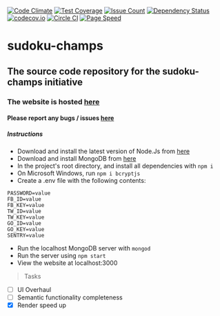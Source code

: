 [![Code Climate](https://codeclimate.com/github/kunagpal/sudoku-champs/badges/gpa.svg)](https://codeclimate.com/github/kunagpal/sudoku-champs)
[![Test Coverage](https://codeclimate.com/github/kunagpal/sudoku-champs/badges/coverage.svg)](https://codeclimate.com/github/kunagpal/sudoku-champs/coverage)
[![Issue Count](https://codeclimate.com/github/kunagpal/sudoku-champs/badges/issue_count.svg)](https://codeclimate.com/github/kunagpal/sudoku-champs)
[![Dependency Status](https://david-dm.org/kunagpal/sudoku-champs.svg)](https://david-dm.org/kunagpal/sudoku-champs)
[![codecov.io](https://codecov.io/github/kunagpal/sudoku-champs/coverage.svg?branch=master)](https://codecov.io/github/kunagpal/sudoku-champs?branch=master)
[![Circle CI](https://circleci.com/gh/kunagpal/sudoku-champs.svg?style=svg)](https://circleci.com/gh/kunagpal/sudoku-champs)
[![Page Speed](https://sudoku-champs.herokuapp.com/speed)](https://developers.google.com/speed/pagespeed/insights/?url=sudokuchamps.herokuapp.com)

# sudoku-champs

## The source code repository for the sudoku-champs initiative

### The website is hosted [here](https://www.sudokuchamps.herokuapp.com)

#### Please report any bugs / issues [here](https://www.github.com/kunagpal/sudoku-champs)

##### Instructions

* Download and install the latest version of Node.Js from [here](https://nodejs.org/en/download/)
* Download and install MongoDB from [here](https://www.mongodb.org/downloads)
* In the project's root directory, and install all dependencies with `npm i`
* On Microsoft Windows, run `npm i bcryptjs`
* Create a .env file with the following contents:

```
PASSWORD=value
FB_ID=value
FB_KEY=value
TW_ID=value
TW_KEY=value
GO_ID=value
GO_KEY=value
SENTRY=value
```

* Run the localhost MongoDB server with `mongod`
* Run the server using `npm start`
* View the website at localhost:3000

> Tasks

* [ ] UI Overhaul
* [ ] Semantic functionality completeness
* [X] Render speed up
